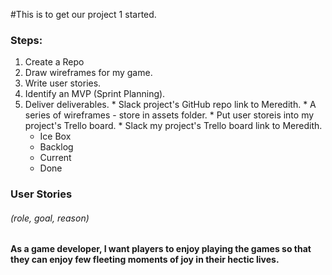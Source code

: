 #This is to get our project 1 started. 
### Steps:
  1. Create a Repo
  2. Draw wireframes for my game.
  3. Write user stories.
  4. Identify an MVP (Sprint Planning).
  5. Deliver deliverables.
    * Slack project's GitHub repo link to Meredith.
    * A series of wireframes - store in assets folder.
    * Put user storeis into my project's Trello board.
    * Slack my project's Trello board link to Meredith.
      + Ice Box
      + Backlog
      + Current
      + Done
### User Stories
###### (role, goal, reason)

#### As a game developer, I want players to enjoy playing the games so that they can enjoy few fleeting moments of joy in their hectic lives. 
